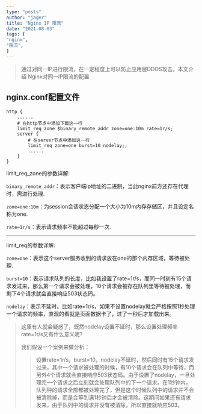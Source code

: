 ```yaml
---
type: "posts"
author: "jager"
title: "Nginx IP 限流"
date: "2021-08-03"
tags: [
"nginx",
"限流",
]
---
```


> 通过对同一IP进行限流，在一定程度上可以防止应用层DDOS攻击。本文介绍 Nginx对同一IP限流的配置

<!--more-->

## nginx.conf配置文件
```
http {
	......
	# 在http节点中添加下面这一行
	limit_req_zone $binary_remote_addr zone=one:10m rate=1r/s;
	server {
		# 在server节点中添加这一行
		limit_req zone=one burst=10 nodelay;;
		......
	}
}
```


limit_req_zone的参数详解:

``binary_remote_addr``：表示客户端ip地址的二进制，当此nginx前方还存在代理时，需进行处理.

``zone=one:10m``：为session会话状态分配一个大小为10m内存存储区，并且设定名称为one.

``rate=1r/s``：表示请求频率不能超过每秒一次.

---

limit_req的参数详解:

``zone=one``：表示这个server服务收到的请求放在one的那个内存区域，等待被处理.

``burst=10``：表示请求队列的长度，比如我设置了rate=1r/s，而同一时刻有15个请求发过来，那么第一个请求会被处理，10个请求会被存在队列里等待被处理，而剩下4个请求就会直接响应503状态码。

``nodelay``：表示不延时。比如rate=1r/s，如果不设置nodelay就会严格按照1秒处理一个请求的频率，直观的看就是页面数据卡了，过了一秒后才加载出来。

> 这里有人就会疑惑了，既然nodelay设置不延时，那么设置处理频率rate=1r/s又有什么意义呢?
> 
> 我们假设一个案例来做分析：<br>
> >设置rate=1r/s，burst=10，nodelay不延时，然后同时有15个请求发过来，其中一个请求被处理的时候，有10个请求会在队列中等待，而另外4个请求就会直接响应503状态码。由于设置了nodelay，一旦处理完一个请求之后立刻就会处理队列中的下一个请求。在1秒钟内，队列钟的请求全部都被处理完了，但是这个时候队列中的请求并不会被清除掉，而是会等到满1秒钟后才会被清除。这期间如果还有请求发来，由于队列中的请求并没有被清除，所以直接就响应503。
